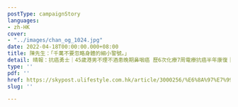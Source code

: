 ```yaml
---
postType: campaignStory
languages:
- zh-HK
cover:
- "../images/chan_og_1024.jpg"
date: 2022-04-18T00:00:00.000+08:00
title: 陳先生：「千萬不要忽略身體的細小警號。」
detail: 晴報：抗癌勇士｜45歲港男不煙不酒患晚期鼻咽癌 歷6次化療7周電療抗癌半年康復｜附鼻咽癌5大先兆
type: ''
pdf: ''
href: https://skypost.ulifestyle.com.hk/article/3000256/%E6%8A%97%E7%99%8C%E5%8B%87%E5%A3%AB%EF%BD%9C45%E6%AD%B2%E6%B8%AF%E7%94%B7%E4%B8%8D%E7%85%99%E4%B8%8D%E9%85%92%E6%82%A3%E6%99%9A%E6%9C%9F%E9%BC%BB%E5%92%BD%E7%99%8C%20%20%20%20%E6%AD%B76%E6%AC%A1%E5%8C%96%E7%99%827%E5%91%A8%E9%9B%BB%E7%99%82%E6%8A%97%E7%99%8C%E5%8D%8A%E5%B9%B4%E5%BA%B7%E5%BE%A9%EF%BD%9C%E9%99%84%E9%BC%BB%E5%92%BD%E7%99%8C5%E5%A4%A7%E5%85%88%E5%85%86
slug: ''

---
```

